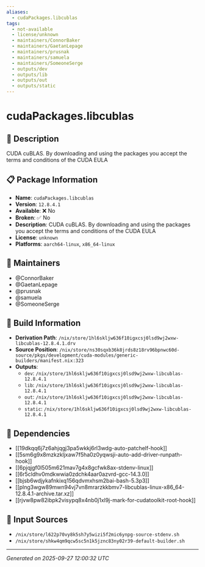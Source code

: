 ```yaml
---
aliases:
  - cudaPackages.libcublas
tags:
  - not-available
  - license/unknown
  - maintainers/ConnorBaker
  - maintainers/GaetanLepage
  - maintainers/prusnak
  - maintainers/samuela
  - maintainers/SomeoneSerge
  - outputs/dev
  - outputs/lib
  - outputs/out
  - outputs/static
---
```


# cudaPackages.libcublas

## 📝 Description

CUDA cuBLAS. By downloading and using the packages you accept the terms and conditions of the CUDA EULA

## 📋 Package Information

- **Name**: `cudaPackages.libcublas`
- **Version**: `12.8.4.1`
- **Available**: ❌ No
- **Broken**: ✅ No
- **Description**: CUDA cuBLAS. By downloading and using the packages you accept the terms and conditions of the CUDA EULA
- **License**: `unknown`
- **Platforms**: `aarch64-linux`, `x86_64-linux`
## 👥 Maintainers

- @ConnorBaker
- @GaetanLepage
- @prusnak
- @samuela
- @SomeoneSerge


## 🔧 Build Information

- **Derivation Path**: `/nix/store/1hl6skljw636f10igxcsj0lsd9wj2wxw-libcublas-12.8.4.1.drv`
- **Source Position**: `/nix/store/ns30sqxb36k8jrds8z18rv96bpnwc60d-source/pkgs/development/cuda-modules/generic-builders/manifest.nix:323`
- **Outputs**:
  - `dev`:  `/nix/store/1hl6skljw636f10igxcsj0lsd9wj2wxw-libcublas-12.8.4.1`
  - `lib`:  `/nix/store/1hl6skljw636f10igxcsj0lsd9wj2wxw-libcublas-12.8.4.1`
  - `out`:  `/nix/store/1hl6skljw636f10igxcsj0lsd9wj2wxw-libcublas-12.8.4.1`
  - `static`:  `/nix/store/1hl6skljw636f10igxcsj0lsd9wj2wxw-libcublas-12.8.4.1`

## 🔗 Dependencies

- [[19dkqq6j7z6ahjqgj3pa5wkkj6rl3wdg-auto-patchelf-hook]]
- [[5sm6g9x8mzkzkljxaw7f5ha0z0yqwsji-auto-add-driver-runpath-hook]]
- [[6pjqjgf0l505m621mav7g4x8gcfwk8ax-stdenv-linux]]
- [[6r5cldhv0mdkwwia0zdchk4aar0azvrd-gcc-14.3.0]]
- [[bjsb6wdjykafnkixq156qdvmxhsm2bai-bash-5.3p3]]
- [[plng3wgw89mwn94vj7vn8mrarzkkbmv7-libcublas-linux-x86_64-12.8.4.1-archive.tar.xz]]
- [[rjvw8pw82ibpk2visypq8x4nb0j1xl9j-mark-for-cudatoolkit-root-hook]]

## 📁 Input Sources

- `/nix/store/l622p70vy8k5sh7y5wizi5f2mic6ynpg-source-stdenv.sh`
- `/nix/store/shkw4qm9qcw5sc5n1k5jznc83ny02r39-default-builder.sh`

---
*Generated on 2025-09-27 12:00:32 UTC*
